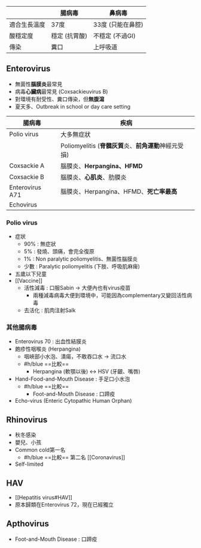 |              | 腸病毒        | 鼻病毒            |
|--------------|---------------|-------------------|
| 適合生長溫度 | 37度          | 33度 (只能在鼻腔) |
| 酸穩定度     | 穩定 (抗胃酸) | 不穩定 (不過GI)   |
| 傳染         | 糞口          | 上呼吸道          |
## Enterovirus
- 無菌性**腦膜炎**最常見
- 病毒**心臟病**最常見 (Coxsackieuvirus B)
- 對環境有耐受性、糞口傳染，但**無腹瀉**
- 夏天多、Outbreak in school or day care setting

| 腸病毒           | 疾病                                                |
|------------------|-----------------------------------------------------|
| Polio virus      | 大多無症狀                                          |
|                  | Poliomyelitis (**脊髓灰質**炎、**前角運動**神經元受損) |
| Coxsackie A | 腦膜炎、**Herpangina、HFMD**                            |
| Coxsackie B | 腦膜炎、**心肌炎**、肋膜炎                              |
| Enterovirus A71  | 腦膜炎、Herpangina、HFMD、**死亡率最高**                 |
| Echovirus        |                                                     |
### Polio virus
- 症狀
	- 90% : 無症狀
	- 5% : 發燒、頭痛，會完全復原
	- 1% : Non paralytic poliomyelitis、無菌性腦膜炎
	- 少數 : Paralytic poliomyelitis (下肢、呼吸肌麻痺)
- 五歲以下兒童
- [[Vaccine]]
	- 活性減毒 : 口服Sabin -> 大便內也有virus疫苗
		- 兩種減毒病毒大便到環境中，可能因為complementary又變回活性病毒
	- 去活化 : 肌肉注射Salk
### 其他腸病毒
- Enterovirus 70 : 出血性結膜炎
- 皰疹性咽喉炎 (Herpangina)
	- 咽峽部小水泡、潰瘍，不敢吞口水 -> 流口水
	- #h/blue ==比較==
		- Herpangina (軟顎以後) <-> HSV (牙齦、嘴唇)
- Hand-Food-and-Mouth Disease : 手足口小水泡
	- #h/blue ==比較==
		- Foot-and-Mouth Disease : 口蹄疫
- Echo-virus (Enteric Cytopathic Human Orphan)
## Rhinovirus
- 秋冬感染
- 嬰兒、小孩
- Common cold第一名
	- #h/blue ==比較== 第二名 [[Coronavirus]]
- Self-limited
## HAV
- [[Hepatitis virus#HAV]]
- 原本歸類在Enterovirus 72，現在已經獨立
## Apthovirus
- Foot-and-Mouth Disease : 口蹄疫